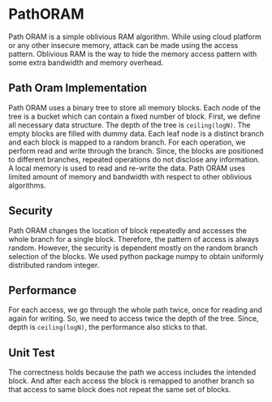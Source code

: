 # PathORAM
Path ORAM is a simple oblivious RAM algorithm. While using cloud platform or any other insecure memory, attack can be made using the access pattern. Oblivious RAM is the way to hide the memory access pattern with some extra bandwidth and memory overhead.

## Path Oram Implementation
Path ORAM uses a binary tree to store all memory blocks. Each node of the tree is
a bucket which can contain a fixed number of block. First, we define all necessary data
structure. The depth of the tree is `ceiling(logN)`. The empty blocks are filled with dummy
data. Each leaf node is a distinct branch and each block is mapped to a random branch.
For each operation, we perform read and write through the branch. Since, the blocks
are positioned to different branches, repeated operations do not disclose any information. A
local memory is used to read and re-write the data. Path ORAM uses limited amount of
memory and bandwidth with respect to other oblivious algorithms.

## Security
Path ORAM changes the location of block repeatedly and accesses the whole branch for
a single block. Therefore, the pattern of access is always random. However, the security is
dependent mostly on the random branch selection of the blocks. We used python package
numpy to obtain uniformly distributed random integer.

## Performance
For each access, we go through the whole path twice, once for reading and again for writing.
So, we need to access twice the depth of the tree. Since, depth is `ceiling(logN)`, the performance
also sticks to that.

## Unit Test
The correctness holds because the path we access includes the intended block. And after
each access the block is remapped to another branch so that access to same block does not
repeat the same set of blocks.